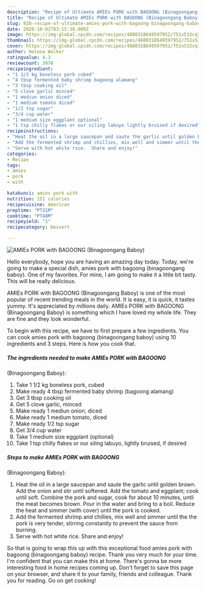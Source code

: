 ```yaml
---
description: "Recipe of Ultimate AMIEs PORK with BAGOONG (Binagoongang Baboy)"
title: "Recipe of Ultimate AMIEs PORK with BAGOONG (Binagoongang Baboy)"
slug: 920-recipe-of-ultimate-amies-pork-with-bagoong-binagoongang-baboy
date: 2020-10-01T03:15:38.008Z
image: https://img-global.cpcdn.com/recipes/4880318649597952/751x532cq70/amies-pork-with-bagoong-binagoongang-baboy-recipe-main-photo.jpg
thumbnail: https://img-global.cpcdn.com/recipes/4880318649597952/751x532cq70/amies-pork-with-bagoong-binagoongang-baboy-recipe-main-photo.jpg
cover: https://img-global.cpcdn.com/recipes/4880318649597952/751x532cq70/amies-pork-with-bagoong-binagoongang-baboy-recipe-main-photo.jpg
author: Helena Walker
ratingvalue: 4.3
reviewcount: 3070
recipeingredient:
- "1 1/2 kg boneless pork cubed"
- "4 tbsp fermented baby shrimp bagoong alamang"
- "3 tbsp cooking oil"
- "5 clove garlic minced"
- "1 mediun onion diced"
- "1 medium tomato diced"
- "1/2 tsp sugar"
- "3/4 cup water"
- "1 medium size eggplant optional"
- "1 tsp chilly flakes or our siling labuyo lightly bruised if desired"
recipeinstructions:
- "Heat the oil in a large saucepan and saute the garlic until golden brown.  Add the onion and stir until softened.  Add the tomato and eggplant; cook until soft.  Combine the pork and sugar, cook for  about 10 minutes, until the meat becomes brown.  Pour in the water and bring to a boil.  Reduce the heat and simmer (with cover)  until the pork is cooked."
- "Add the fermented shrimp and chillies, mix well and simmer until the the pork is very tender, stirring constantly to prevent the sauce from burning."
- "Serve with hot white rice.  Share and enjoy!"
categories:
- Recipe
tags:
- amies
- pork
- with

katakunci: amies pork with 
nutrition: 151 calories
recipecuisine: American
preptime: "PT31M"
cooktime: "PT48M"
recipeyield: "1"
recipecategory: Dessert

---
```



![AMIEs PORK with BAGOONG
(Binagoongang Baboy)](https://img-global.cpcdn.com/recipes/4880318649597952/751x532cq70/amies-pork-with-bagoong-binagoongang-baboy-recipe-main-photo.jpg)

Hello everybody, hope you are having an amazing day today. Today, we're going to make a special dish, amies pork with bagoong
(binagoongang baboy). One of my favorites. For mine, I am going to make it a little bit tasty. This will be really delicious.



AMIEs PORK with BAGOONG
(Binagoongang Baboy) is one of the most popular of recent trending meals in the world. It is easy, it is quick, it tastes yummy. It's appreciated by millions daily. AMIEs PORK with BAGOONG
(Binagoongang Baboy) is something which I have loved my whole life. They are fine and they look wonderful.


To begin with this recipe, we have to first prepare a few ingredients. You can cook amies pork with bagoong
(binagoongang baboy) using 10 ingredients and 3 steps. Here is how you cook that.

<!--inarticleads1-->

##### The ingredients needed to make AMIEs PORK with BAGOONG
(Binagoongang Baboy):

1. Take 1 1/2 kg boneless pork, cubed
1. Make ready 4 tbsp fermented baby shrimp (bagoong alamang)
1. Get 3 tbsp cooking oil
1. Get 5 clove garlic, minced
1. Make ready 1 mediun onion, diced
1. Make ready 1 medium tomato, diced
1. Make ready 1/2 tsp sugar
1. Get 3/4 cup water
1. Take 1 medium size eggplant (optional)
1. Take 1 tsp chilly flakes or our siling labuyo, lightly bruised, if desired




<!--inarticleads2-->

##### Steps to make AMIEs PORK with BAGOONG
(Binagoongang Baboy):

1. Heat the oil in a large saucepan and saute the garlic until golden brown.  Add the onion and stir until softened.  Add the tomato and eggplant; cook until soft.  Combine the pork and sugar, cook for  about 10 minutes, until the meat becomes brown.  Pour in the water and bring to a boil.  Reduce the heat and simmer (with cover)  until the pork is cooked.
1. Add the fermented shrimp and chillies, mix well and simmer until the the pork is very tender, stirring constantly to prevent the sauce from burning.
1. Serve with hot white rice.  Share and enjoy!




So that is going to wrap this up with this exceptional food amies pork with bagoong
(binagoongang baboy) recipe. Thank you very much for your time. I'm confident that you can make this at home. There's gonna be more interesting food in home recipes coming up. Don't forget to save this page on your browser, and share it to your family, friends and colleague. Thank you for reading. Go on get cooking!
